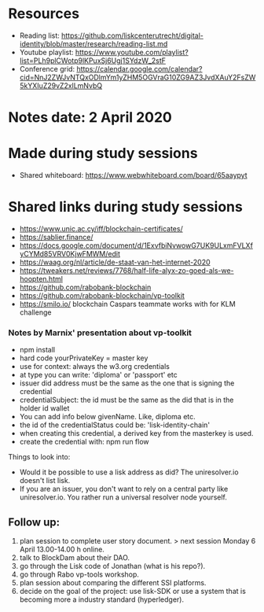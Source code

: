 # Resources

- Reading list: https://github.com/liskcenterutrecht/digital-identity/blob/master/research/reading-list.md
- Youtube playlist: https://www.youtube.com/playlist?list=PLh9plCWotp9lKPuxSj6Ugj1SYdzW_2stF
- Conference grid: https://calendar.google.com/calendar?cid=NnJ2ZWJvNTQxODlmYm1yZHM5OGVraG10ZG9AZ3JvdXAuY2FsZW5kYXIuZ29vZ2xlLmNvbQ

# Notes date: 2 April 2020

# Made during study sessions
- Shared whiteboard: https://www.webwhiteboard.com/board/65aaypyt

# Shared links during study sessions
- https://www.unic.ac.cy/iff/blockchain-certificates/
- https://sablier.finance/
- https://docs.google.com/document/d/1ExvfbiNvwowG7UK9ULxmFVLXfyCYMd85VRV0KjwFMWM/edit
- https://waag.org/nl/article/de-staat-van-het-internet-2020
- https://tweakers.net/reviews/7768/half-life-alyx-zo-goed-als-we-hoopten.html
- https://github.com/rabobank-blockchain
- https://github.com/rabobank-blockchain/vp-toolkit
- https://smilo.io/ blockchain Caspars teammate works with for KLM challenge

### Notes by Marnix' presentation about vp-toolkit
- npm install
- hard code yourPrivateKey = master key
- use for context: always the w3.org credentials
- at type you can write: 'diploma' or 'passport' etc
- issuer did address must be the same as the one that is signing the credential
- credentialSubject: the id must be the same as the did that is in the holder id wallet
- You can add info below givenName. Like, diploma etc.
- the id of the credentialStatus could be: 'lisk-identity-chain'
- when creating this credential, a derived key from the masterkey is used.
- create the credential with: npm run flow

Things to look into:
- Would it be possible to use a lisk address as did? The uniresolver.io doesn't list lisk.
- If you are an issuer, you don't want to rely on a central party like uniresolver.io. You rather run a universal resolver node yourself.

## Follow up:
1. plan session to complete user story document. > next session Monday 6 April 13.00-14.00 h online.
2. talk to BlockDam about their DAO.
3. go through the Lisk code of Jonathan (what is his repo?).
4. go through Rabo vp-tools workshop.
5. plan session about comparing the different SSI platforms.
6. decide on the goal of the project: use lisk-SDK or use a system that is becoming more a industry standard (hyperledger).

